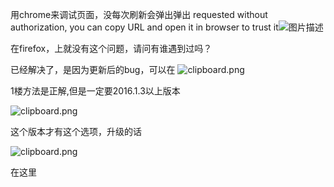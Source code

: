 用chrome来调试页面，没每次刷新会弹出弹出
requested without authorization,
you can copy URL and open it in browser to trust it![图片描述](https://segmentfault.com/img/bVxE4D)

在firefox，上就没有这个问题，请问有谁遇到过吗？







已经解决了，是因为更新后的bug，可以在
![clipboard.png](https://segmentfault.com/img/bVxSVP)





1楼方法是正解,但是一定要2016.1.3以上版本

![clipboard.png](https://segmentfault.com/img/bVyDau?w=640&h=400)

这个版本才有这个选项，升级的话

![clipboard.png](https://segmentfault.com/img/bVyDaO?w=223&h=337)

在这里